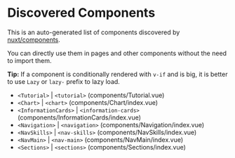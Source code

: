 # Discovered Components

This is an auto-generated list of components discovered by [nuxt/components](https://github.com/nuxt/components).

You can directly use them in pages and other components without the need to import them.

**Tip:** If a component is conditionally rendered with `v-if` and is big, it is better to use `Lazy` or `lazy-` prefix to lazy load.

- `<Tutorial>` | `<tutorial>` (components/Tutorial.vue)
- `<Chart>` | `<chart>` (components/Chart/index.vue)
- `<InformationCards>` | `<information-cards>` (components/InformationCards/index.vue)
- `<Navigation>` | `<navigation>` (components/Navigation/index.vue)
- `<NavSkills>` | `<nav-skills>` (components/NavSkills/index.vue)
- `<NavMain>` | `<nav-main>` (components/NavMain/index.vue)
- `<Sections>` | `<sections>` (components/Sections/index.vue)

